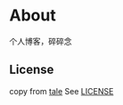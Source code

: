 # About

个人博客，碎碎念

## License
copy from [tale](https://github.com/chesterhow/tale) See [LICENSE](https://github.com/chesterhow/tale/blob/master/LICENSE)
